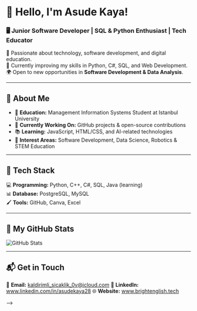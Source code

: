 # 👋 Hello, I'm Asude Kaya! 
### 🖥️ Junior Software Developer | SQL & Python Enthusiast | Tech Educator  

🚀 Passionate about technology, software development, and digital education.  
🎯 Currently improving my skills in Python, C#, SQL, and Web Development.  
🌍 Open to new opportunities in **Software Development & Data Analysis**.  

---

## 📌 About Me  
- 🏫 **Education:** Management Information Systems Student at Istanbul University  
- 🔭 **Currently Working On:** GitHub projects & open-source contributions  
- 📚 **Learning:** JavaScript, HTML/CSS, and AI-related technologies  
- 🌱 **Interest Areas:** Software Development, Data Science, Robotics & STEM Education  

---

## 🚀 Tech Stack  
💻 **Programming:** Python, C++, C#, SQL, Java (learning)  
📊 **Database:** PostgreSQL, MySQL  
🖌️ **Tools:**  GitHub, Canva, Excel  

---

## 📌 My GitHub Stats  
![GitHub Stats](https://github-readme-stats.vercel.app/api?username=asude64372&show_icons=true&theme=radical)  

---

## 📬 Get in Touch  
📧 **Email:** kaldirimli_sicaklik_0v@icloud.com 
🔗 **LinkedIn:**  www.linkedin.com/in/asudekaya28
🌐 **Website:** www.brightenglish.tech 


-->
